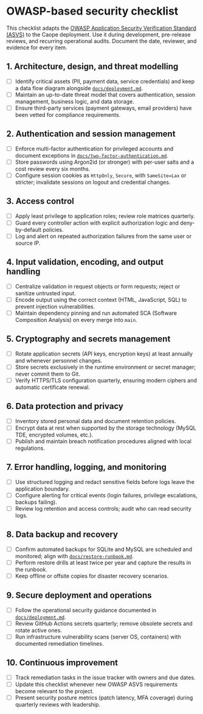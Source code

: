 # OWASP-based security checklist

This checklist adapts the [OWASP Application Security Verification Standard (ASVS)](https://owasp.org/ASVS/) to the Caope deployment. Use it during development, pre-release reviews, and recurring operational audits. Document the date, reviewer, and evidence for every item.

## 1. Architecture, design, and threat modelling
- [ ] Identify critical assets (PII, payment data, service credentials) and keep a data flow diagram alongside [`docs/deployment.md`](deployment.md).
- [ ] Maintain an up-to-date threat model that covers authentication, session management, business logic, and data storage.
- [ ] Ensure third-party services (payment gateways, email providers) have been vetted for compliance requirements.

## 2. Authentication and session management
- [ ] Enforce multi-factor authentication for privileged accounts and document exceptions in [`docs/two-factor-authentication.md`](two-factor-authentication.md).
- [ ] Store passwords using Argon2id (or stronger) with per-user salts and a cost review every six months.
- [ ] Configure session cookies as `HttpOnly`, `Secure`, with `SameSite=Lax` or stricter; invalidate sessions on logout and credential changes.

## 3. Access control
- [ ] Apply least privilege to application roles; review role matrices quarterly.
- [ ] Guard every controller action with explicit authorization logic and deny-by-default policies.
- [ ] Log and alert on repeated authorization failures from the same user or source IP.

## 4. Input validation, encoding, and output handling
- [ ] Centralize validation in request objects or form requests; reject or sanitize untrusted input.
- [ ] Encode output using the correct context (HTML, JavaScript, SQL) to prevent injection vulnerabilities.
- [ ] Maintain dependency pinning and run automated SCA (Software Composition Analysis) on every merge into `main`.

## 5. Cryptography and secrets management
- [ ] Rotate application secrets (API keys, encryption keys) at least annually and whenever personnel changes.
- [ ] Store secrets exclusively in the runtime environment or secret manager; never commit them to Git.
- [ ] Verify HTTPS/TLS configuration quarterly, ensuring modern ciphers and automatic certificate renewal.

## 6. Data protection and privacy
- [ ] Inventory stored personal data and document retention policies.
- [ ] Encrypt data at rest when supported by the storage technology (MySQL TDE, encrypted volumes, etc.).
- [ ] Publish and maintain breach notification procedures aligned with local regulations.

## 7. Error handling, logging, and monitoring
- [ ] Use structured logging and redact sensitive fields before logs leave the application boundary.
- [ ] Configure alerting for critical events (login failures, privilege escalations, backups failing).
- [ ] Review log retention and access controls; audit who can read security logs.

## 8. Data backup and recovery
- [ ] Confirm automated backups for SQLite and MySQL are scheduled and monitored; align with [`docs/restore-runbook.md`](restore-runbook.md).
- [ ] Perform restore drills at least twice per year and capture the results in the runbook.
- [ ] Keep offline or offsite copies for disaster recovery scenarios.

## 9. Secure deployment and operations
- [ ] Follow the operational security guidance documented in [`docs/deployment.md`](deployment.md#operational-security).
- [ ] Review GitHub Actions secrets quarterly; remove obsolete secrets and rotate active ones.
- [ ] Run infrastructure vulnerability scans (server OS, containers) with documented remediation timelines.

## 10. Continuous improvement
- [ ] Track remediation tasks in the issue tracker with owners and due dates.
- [ ] Update this checklist whenever new OWASP ASVS requirements become relevant to the project.
- [ ] Present security posture metrics (patch latency, MFA coverage) during quarterly reviews with leadership.
